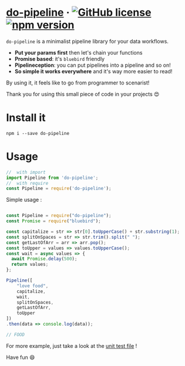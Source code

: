 # [do-pipeline](https://github.com/davidroman0O/do-pipeline/) &middot; [![GitHub license](https://img.shields.io/badge/license-MIT-blue.svg)](https://github.com/davidroman0O/do-pipeline/blob/master/LICENSE) [![npm version](https://img.shields.io/npm/v/do-pipeline.svg?style=flat)](https://www.npmjs.com/package/do-pipeline) 


`do-pipeline` is a minimalist pipeline library for your data workflows.

- **Put your params first** then let's chain your functions
- **Promise based**: it's `bluebird` friendly
- **Pipelineception**: you can put pipelines into a pipeline and so on!
- **So simple it works everywhere** and it's way more easier to read!

By using it, it feels like to go from programmer to scenarist!

Thank you for using this small piece of code in your projects 😍

# Install it

```shell
npm i --save do-pipeline
```

# Usage


```javascript
//	with import
import Pipeline from 'do-pipeline';
//	with require
const Pipeline = require('do-pipeline');
```


Simple usage :

```javascript

const Pipeline = require("do-pipeline");
const Promise = require("bluebird");

const capitalize = str => str[0].toUpperCase() + str.substring(1);
const splitOnSpaces = str => str.trim().split(" ");
const getLastOfArr = arr => arr.pop();
const toUpper = values => values.toUpperCase();
const wait = async values => {
  await Promise.delay(500);
  return values;
};

Pipeline([
	"love food",
	capitalize,
	wait,
	splitOnSpaces,
	getLastOfArr,
	toUpper
])
.then(data => console.log(data)); 

// FOOD

```

For more example, just take a look at the [unit test file](https://github.com/davidroman0O/do-pipeline/blob/master/src/lib/pipeline.spec.ts) !

Have fun 😄
